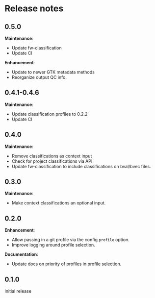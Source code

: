 # Release notes

## 0.5.0

__Maintenance__:

* Update fw-classification
* Update CI

__Enhancement__:

* Update to newer GTK metadata methods
* Reorganize output QC info.

## 0.4.1-0.4.6

__Maintenance__:

* Update classification profiles to 0.2.2
* Update CI

## 0.4.0

__Maintenance__:

* Remove classifications as context input
* Check for project classifications via API
* Update fw-classification to include classifications on bval/bvec files.

## 0.3.0

__Maintenance__:

* Make context classifications an optional input.

## 0.2.0

__Enhancement__:

* Allow passing in a git profile via the config `profile` option.
* Improve logging around profile selection.

__Documentation__:

* Update docs on priority of profiles in profile selection.

## 0.1.0

Initial release

